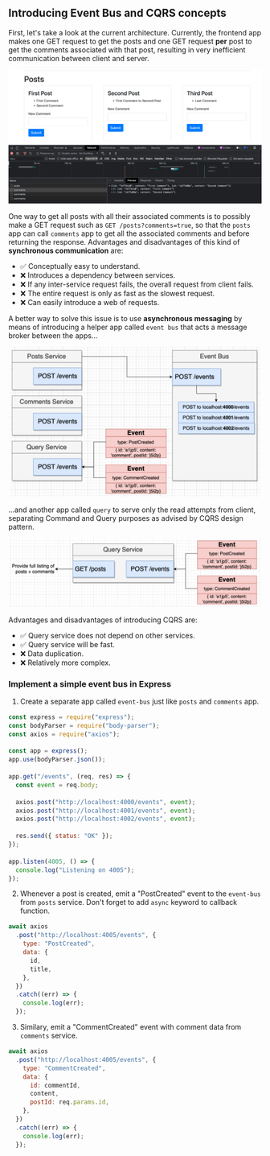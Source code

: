## Introducing Event Bus and CQRS concepts

First, let's take a look at the current architecture. Currently, the frontend app makes one GET request to get the posts and one GET request **per** post to get the comments associated with that post, resulting in very inefficient communication between client and server.

![this](../screenshots/04_Current_arch.png)

One way to get all posts with all their associated comments is to possibly make a GET request such as `GET /posts?comments=true`, so that the `posts` app can call `comments` app to get all the associated comments and before returning the response. Advantages and disadvantages of this kind of **synchronous communication** are:

- :white_check_mark: Conceptually easy to understand.
- :x: Introduces a dependency between services.
- :x: If any inter-service request fails, the overall request from client fails.
- :x: The entire request is only as fast as the slowest request.
- :x: Can easily introduce a web of requests.

A better way to solve this issue is to use **asynchronous messaging** by means of introducing a helper app called `event bus` that acts a message broker between the apps...

<p align="center">
<img src="../screenshots/05_Async_arch.png" alt="drawing" width="500"/>
</p>

...and another app called `query` to serve only the read attempts from client, separating Command and Query purposes as advised by CQRS design pattern.

<p align="center">
<img src="../screenshots/06_Query_service.png" alt="drawing" width="500"/>
</p>

Advantages and disadvantages of introducing CQRS are:

- :white_check_mark: Query service does not depend on other services.
- :white_check_mark: Query service will be fast.
- :x: Data duplication.
- :x: Relatively more complex.

### Implement a simple event bus in Express

1. Create a separate app called `event-bus` just like `posts` and `comments` app.

```js
const express = require("express");
const bodyParser = require("body-parser");
const axios = require("axios");

const app = express();
app.use(bodyParser.json());

app.get("/events", (req, res) => {
  const event = req.body;

  axios.post("http://localhost:4000/events", event);
  axios.post("http://localhost:4001/events", event);
  axios.post("http://localhost:4002/events", event);

  res.send({ status: "OK" });
});

app.listen(4005, () => {
  console.log("Listening on 4005");
});
```

2. Whenever a post is created, emit a "PostCreated" event to the `event-bus` from `posts` service. Don't forget to add `async` keyword to callback function.

```js
await axios
  .post("http://localhost:4005/events", {
    type: "PostCreated",
    data: {
      id,
      title,
    },
  })
  .catch((err) => {
    console.log(err);
  });
```

3. Similary, emit a "CommentCreated" event with comment data from `comments` service.

```js
await axios
  .post("http://localhost:4005/events", {
    type: "CommentCreated",
    data: {
      id: commentId,
      content,
      postId: req.params.id,
    },
  })
  .catch((err) => {
    console.log(err);
  });
```

